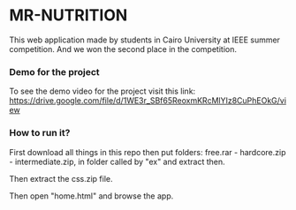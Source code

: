 # MR-NUTRITION

This web application made by students in Cairo University at IEEE summer competition. And we won the second place in the competition.

### Demo for the project

To see the demo video for the project visit this link: https://drive.google.com/file/d/1WE3r_SBf65ReoxmKRcMlYIz8CuPhEOkG/view

### How to run it?

First download all things in this repo then put folders: free.rar - hardcore.zip - intermediate.zip, in folder called by "ex" and extract then.

Then extract the css.zip file.

Then open "home.html" and browse the app.


